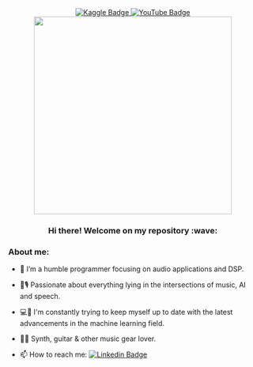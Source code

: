 <div id="badges" align="center">
  <a href="https://www.kaggle.com/enrcdamn">
    <img src="https://img.shields.io/badge/Kaggle-20BEFF?style=for-the-badge&logo=Kaggle&logoColor=white" alt="Kaggle Badge"/>
  </a>
  <a href="https://www.youtube.com/channel/UCYU-uPLIsE4qSdqPyLi3pUQ/videos">
    <img src="https://img.shields.io/badge/YouTube-FF0000?style=for-the-badge&logo=youtube&logoColor=white" alt="YouTube Badge"/>
  </a>
</div>

<div align="center">
  <img src="https://64.media.tumblr.com/bccb46199b1814324980afce00f4fb23/tumblr_p05avlHqlt1uy5z3wo1_1280.gif" width="400"/>
</div>

<h3 align="center">
  Hi there! Welcome on my repository :wave:	
</h3>

### About me:
- :telescope: I’m a humble programmer focusing on audio applications and DSP.

- :robot::studio_microphone: Passionate about everything lying in the intersections of music, AI and speech.

- :computer::book:	I'm constantly trying to keep myself up to date with the latest advancements in the machine learning field.

- :musical_keyboard::guitar:	Synth, guitar & other music gear lover.

- :mailbox: How to reach me: [![Linkedin Badge](https://img.shields.io/badge/-LinkedIn-blue?style=flat&logo=Linkedin&logoColor=white)](https://www.linkedin.com/in/enrico-damiani-1a9a55178/)
